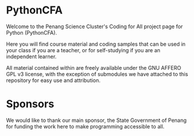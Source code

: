 # PythonCFA

Welcome to the Penang Science Cluster's Coding for All project page for Python (PythonCFA).

Here you will find course material and coding samples that can be used in your class if you are a teacher, or for self-studying if you are an independent learner.

All material contained within are freely available under the GNU AFFERO GPL v3 license, with the exception of submodules we have attached to this repository for easy use and attribution.

# Sponsors

We would like to thank our main sponsor, the State Government of Penang for funding the work here to make programming accessible to all.
